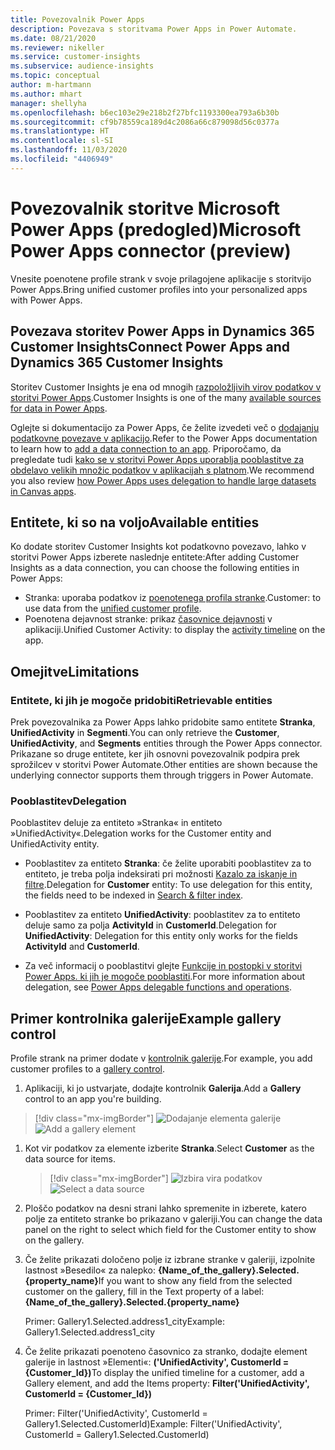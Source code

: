 ```yaml
---
title: Povezovalnik Power Apps
description: Povezava s storitvama Power Apps in Power Automate.
ms.date: 08/21/2020
ms.reviewer: nikeller
ms.service: customer-insights
ms.subservice: audience-insights
ms.topic: conceptual
author: m-hartmann
ms.author: mhart
manager: shellyha
ms.openlocfilehash: b6ec103e29e218b2f27bfc1193300ea793a6b30b
ms.sourcegitcommit: cf9b78559ca189d4c2086a66c879098d56c0377a
ms.translationtype: HT
ms.contentlocale: sl-SI
ms.lasthandoff: 11/03/2020
ms.locfileid: "4406949"
---
```

# <a name="microsoft-power-apps-connector-preview"></a><span data-ttu-id="44958-103">Povezovalnik storitve Microsoft Power Apps (predogled)</span><span class="sxs-lookup"><span data-stu-id="44958-103">Microsoft Power Apps connector (preview)</span></span>

<span data-ttu-id="44958-104">Vnesite poenotene profile strank v svoje prilagojene aplikacije s storitvijo Power Apps.</span><span class="sxs-lookup"><span data-stu-id="44958-104">Bring unified customer profiles into your personalized apps with Power Apps.</span></span>

## <a name="connect-power-apps-and-dynamics-365-customer-insights"></a><span data-ttu-id="44958-105">Povezava storitev Power Apps in Dynamics 365 Customer Insights</span><span class="sxs-lookup"><span data-stu-id="44958-105">Connect Power Apps and Dynamics 365 Customer Insights</span></span>

<span data-ttu-id="44958-106">Storitev Customer Insights je ena od mnogih [razpoložljivih virov podatkov v storitvi Power Apps](https://docs.microsoft.com/powerapps/maker/canvas-apps/working-with-data-sources).</span><span class="sxs-lookup"><span data-stu-id="44958-106">Customer Insights is one of the many [available sources for data in Power Apps](https://docs.microsoft.com/powerapps/maker/canvas-apps/working-with-data-sources).</span></span>

<span data-ttu-id="44958-107">Oglejte si dokumentacijo za Power Apps, če želite izvedeti več o [dodajanju podatkovne povezave v aplikacijo](https://docs.microsoft.com/powerapps/maker/canvas-apps/add-data-connection).</span><span class="sxs-lookup"><span data-stu-id="44958-107">Refer to the Power Apps documentation to learn how to [add a data connection to an app](https://docs.microsoft.com/powerapps/maker/canvas-apps/add-data-connection).</span></span> <span data-ttu-id="44958-108">Priporočamo, da pregledate tudi [kako se v storitvi Power Apps uporablja pooblastitve za obdelavo velikih množic podatkov v aplikacijah s platnom](https://docs.microsoft.com/powerapps/maker/canvas-apps/delegation-overview).</span><span class="sxs-lookup"><span data-stu-id="44958-108">We recommend you also review [how Power Apps uses delegation to handle large datasets in Canvas apps](https://docs.microsoft.com/powerapps/maker/canvas-apps/delegation-overview).</span></span>

## <a name="available-entities"></a><span data-ttu-id="44958-109">Entitete, ki so na voljo</span><span class="sxs-lookup"><span data-stu-id="44958-109">Available entities</span></span>

<span data-ttu-id="44958-110">Ko dodate storitev Customer Insights kot podatkovno povezavo, lahko v storitvi Power Apps izberete naslednje entitete:</span><span class="sxs-lookup"><span data-stu-id="44958-110">After adding Customer Insights as a data connection, you can choose the following entities in Power Apps:</span></span>

- <span data-ttu-id="44958-111">Stranka: uporaba podatkov iz [poenotenega profila stranke](customer-profiles.md).</span><span class="sxs-lookup"><span data-stu-id="44958-111">Customer: to use data from the [unified customer profile](customer-profiles.md).</span></span>
- <span data-ttu-id="44958-112">Poenotena dejavnost stranke: prikaz [časovnice dejavnosti](activities.md) v aplikaciji.</span><span class="sxs-lookup"><span data-stu-id="44958-112">Unified Customer Activity: to display the [activity timeline](activities.md) on the app.</span></span>

## <a name="limitations"></a><span data-ttu-id="44958-113">Omejitve</span><span class="sxs-lookup"><span data-stu-id="44958-113">Limitations</span></span>

### <a name="retrievable-entities"></a><span data-ttu-id="44958-114">Entitete, ki jih je mogoče pridobiti</span><span class="sxs-lookup"><span data-stu-id="44958-114">Retrievable entities</span></span>

<span data-ttu-id="44958-115">Prek povezovalnika za Power Apps lahko pridobite samo entitete **Stranka**, **UnifiedActivity** in **Segmenti**.</span><span class="sxs-lookup"><span data-stu-id="44958-115">You can only retrieve the **Customer**, **UnifiedActivity**, and **Segments** entities through the Power Apps connector.</span></span> <span data-ttu-id="44958-116">Prikazane so druge entitete, ker jih osnovni povezovalnik podpira prek sprožilcev v storitvi Power Automate.</span><span class="sxs-lookup"><span data-stu-id="44958-116">Other entities are shown because the underlying connector supports them through triggers in Power Automate.</span></span>  

### <a name="delegation"></a><span data-ttu-id="44958-117">Pooblastitev</span><span class="sxs-lookup"><span data-stu-id="44958-117">Delegation</span></span>

<span data-ttu-id="44958-118">Pooblastitev deluje za entiteto »Stranka« in entiteto »UnifiedActivity«.</span><span class="sxs-lookup"><span data-stu-id="44958-118">Delegation works for the Customer entity and UnifiedActivity entity.</span></span> 

- <span data-ttu-id="44958-119">Pooblastitev za entiteto **Stranka**: če želite uporabiti pooblastitev za to entiteto, je treba polja indeksirati pri možnosti [Kazalo za iskanje in filtre](search-filter-index.md).</span><span class="sxs-lookup"><span data-stu-id="44958-119">Delegation for **Customer** entity: To use delegation for this entity, the fields need to be indexed in [Search & filter index](search-filter-index.md).</span></span>  

- <span data-ttu-id="44958-120">Pooblastitev za entiteto **UnifiedActivity**: pooblastitev za to entiteto deluje samo za polja **ActivityId** in **CustomerId**.</span><span class="sxs-lookup"><span data-stu-id="44958-120">Delegation for **UnifiedActivity**: Delegation for this entity only works for the fields **ActivityId** and **CustomerId**.</span></span>  

- <span data-ttu-id="44958-121">Za več informacij o pooblastitvi glejte [Funkcije in postopki v storitvi Power Apps. ki jih je mogoče pooblastiti](https://docs.microsoft.com/connectors/commondataservice/#power-apps-delegable-functions-and-operations-for-the-cds-for-apps).</span><span class="sxs-lookup"><span data-stu-id="44958-121">For more information about delegation, see [Power Apps delegable functions and operations](https://docs.microsoft.com/connectors/commondataservice/#power-apps-delegable-functions-and-operations-for-the-cds-for-apps).</span></span> 

## <a name="example-gallery-control"></a><span data-ttu-id="44958-122">Primer kontrolnika galerije</span><span class="sxs-lookup"><span data-stu-id="44958-122">Example gallery control</span></span>

<span data-ttu-id="44958-123">Profile strank na primer dodate v [kontrolnik galerije](https://docs.microsoft.com/powerapps/maker/canvas-apps/add-gallery).</span><span class="sxs-lookup"><span data-stu-id="44958-123">For example, you add customer profiles to a [gallery control](https://docs.microsoft.com/powerapps/maker/canvas-apps/add-gallery).</span></span>

1. <span data-ttu-id="44958-124">Aplikaciji, ki jo ustvarjate, dodajte kontrolnik **Galerija**.</span><span class="sxs-lookup"><span data-stu-id="44958-124">Add a **Gallery** control to an app you're building.</span></span>

> [!div class="mx-imgBorder"]
> <span data-ttu-id="44958-125">![Dodajanje elementa galerije](media/connector-powerapps9.png "Dodajanje elementa galerije")</span><span class="sxs-lookup"><span data-stu-id="44958-125">![Add a gallery element](media/connector-powerapps9.png "Add a gallery element")</span></span>

1. <span data-ttu-id="44958-126">Kot vir podatkov za elemente izberite **Stranka**.</span><span class="sxs-lookup"><span data-stu-id="44958-126">Select **Customer** as the data source for items.</span></span>

    > [!div class="mx-imgBorder"]
    > <span data-ttu-id="44958-127">![Izbira vira podatkov](media/choose-datasource-powerapps.png "Izbira vira podatkov")</span><span class="sxs-lookup"><span data-stu-id="44958-127">![Select a data source](media/choose-datasource-powerapps.png "Select a data source")</span></span>

1. <span data-ttu-id="44958-128">Ploščo podatkov na desni strani lahko spremenite in izberete, katero polje za entiteto stranke bo prikazano v galeriji.</span><span class="sxs-lookup"><span data-stu-id="44958-128">You can change the data panel on the right to select which field for the Customer entity to show on the gallery.</span></span>

1. <span data-ttu-id="44958-129">Če želite prikazati določeno polje iz izbrane stranke v galeriji, izpolnite lastnost »Besedilo« za nalepko: **{Name_of_the_gallery}.Selected.{property_name}**</span><span class="sxs-lookup"><span data-stu-id="44958-129">If you want to show any field from the selected customer on the gallery, fill in the Text property of a label:  **{Name_of_the_gallery}.Selected.{property_name}**</span></span>

    <span data-ttu-id="44958-130">Primer: Gallery1.Selected.address1_city</span><span class="sxs-lookup"><span data-stu-id="44958-130">Example: Gallery1.Selected.address1_city</span></span>

1. <span data-ttu-id="44958-131">Če želite prikazati poenoteno časovnico za stranko, dodajte element galerije in lastnost »Elementi«: **('UnifiedActivity', CustomerId = {Customer_Id})**</span><span class="sxs-lookup"><span data-stu-id="44958-131">To display the unified timeline for a customer, add a Gallery element, and add the Items property: **Filter('UnifiedActivity', CustomerId = {Customer_Id})**</span></span>

    <span data-ttu-id="44958-132">Primer: Filter('UnifiedActivity', CustomerId = Gallery1.Selected.CustomerId)</span><span class="sxs-lookup"><span data-stu-id="44958-132">Example: Filter('UnifiedActivity', CustomerId = Gallery1.Selected.CustomerId)</span></span>
